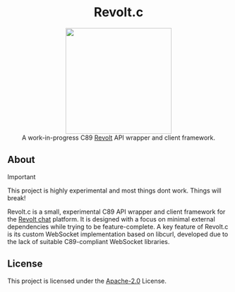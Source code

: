 <h1 align="center">Revolt.c</h1>
<div align="center">
  <img src="https://github.com/user-attachments/assets/67652bae-ae76-4422-8410-d4093c9654b6" height="240" />
  <div>A work-in-progress C89 <a href="https://revolt.chat/">Revolt</a> API wrapper and client framework.</div>
</div>

## About

> [!IMPORTANT]
> This project is highly experimental and most things dont work. Things will break!

Revolt.c is a small, experimental C89 API wrapper and client framework for the [Revolt chat](https://revolt.chat/) platform.
It is designed with a focus on minimal external dependencies while trying to be feature-complete.
A key feature of Revolt.c is its custom WebSocket implementation based on libcurl, developed due to the lack of suitable C89-compliant WebSocket libraries.

## License

This project is licensed under the [Apache-2.0](https://www.apache.org/licenses/LICENSE-2.0) License.
